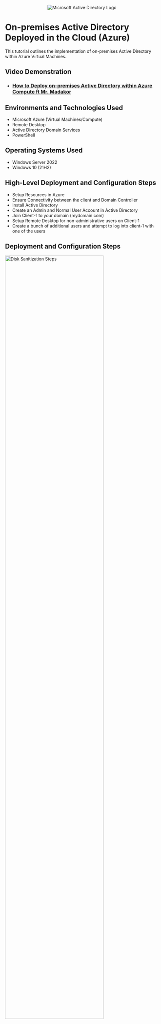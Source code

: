 <p align="center">
<img src="https://i.imgur.com/pU5A58S.png" alt="Microsoft Active Directory Logo"/>
</p>

<h1>On-premises Active Directory Deployed in the Cloud (Azure)</h1>
This tutorial outlines the implementation of on-premises Active Directory within Azure Virtual Machines.<br />


<h2>Video Demonstration</h2>

- ### [How to Deploy on-premises Active Directory within Azure Compute ft Mr. Madakor](https://firebasestorage.googleapis.com/v0/b/coursecareers-prod.appspot.com/o/courses%2Fit-course%2FFINAL_DRAFT_Creating%20the%20Environment%20in%20Azure.mp4?alt=media&token=e103e35b-68bf-4ad6-bfb8-bba721b52d14)

<h2>Environments and Technologies Used</h2>

- Microsoft Azure (Virtual Machines/Compute)
- Remote Desktop
- Active Directory Domain Services
- PowerShell

<h2>Operating Systems Used </h2>

- Windows Server 2022
- Windows 10 (21H2)

<h2>High-Level Deployment and Configuration Steps</h2>

- Setup Resources in Azure
- Ensure Connectivity between the client and Domain Controller
- Install Active Directory
- Create an Admin and Normal User Account in Active Directory
- Join Client-1 to your domain (mydomain.com)
- Setup Remote Desktop for non-administrative users on Client-1
- Create a bunch of additional users and attempt to log into client-1 with one of the users

<h2>Deployment and Configuration Steps</h2>

<p>
<img src="https://i.imgur.com/DJmEXEB.png" height="80%" width="80%" alt="Disk Sanitization Steps"/>
</p>

<h2>Azure Active Directory Setup</h2>

- Setup Resources in Azure
  - Create the Domain Controller VM (Windows Server 2022) named “DC-1”
    - Take note of the Resource Group and Virtual Network (Vnet) that get created at this time
  - Set Domain Controller’s NIC Private IP address to be static
  - Create the Client VM (Windows 10) named “Client-1”. Use the same Resource Group and Vnet       that was created in Step 1.a
  - Ensure that both VMs are in the same Vnet (you can check the topology with Network Watcher

- Ensure Connectivity between the client and Domain Controller
  - Login to Client-1 with Remote Desktop and ping DC-1’s private IP address with ping -t <ip     address> (perpetual ping)
  - Login to the Domain Controller and enable ICMPv4 in on the local windows Firewall
    Check back at Client-1 to see the ping succeed

- Install Active Directory
  - Login to DC-1 and install Active Directory Domain Services
  - Promote as a DC: Setup a new forest as mydomain.com (can be anything, just remember what       it is)
  - Restart and then log back into DC-1 as user: mydomain.com\labuser

- Create an Admin and Normal User Account in AD
  - In Active Directory Users and Computers (ADUC), create an Organizational Unit (OU) called     “_EMPLOYEES”
  - Create a new OU named “_ADMINS”
  - Create a new employee named “Jane Doe” (same password) with the username of “jane_admin”
  - Add jane_admin to the “Domain Admins” Security Group
  - Log out/close the Remote Desktop connection to DC-1 and log back in a                         “mydomain.com\jane_admin"
  - User jane_admin as your admin account from now on

- Join Client-1 to your domain (mydomain.com)
  - From the Azure Portal, set Client-1’s DNS settings to the DC’s Private IP address
  - From the Azure Portal, restart Client-1
  - Login to Client-1 (Remote Desktop) as the original local admin (labuser) and join it to       the domain (computer will restart)
  - Login to the Domain Controller (Remote Desktop) and verify Client-1 shows up in Active         Directory Users and Computers (ADUC) inside the “Computers” container on the root of the       domain
  - Create a new OU named “_CLIENTS” and drag Client-1 into there
  
- Setup Remote Desktop for non-administrative users on Client-1
  - Log into Client-1 as mydomain.com\jane_admin and open system properties
  - Click “Remote Desktop”
  - Allow “domain users” access to remote desktop
  - You can now log into Client-1 as a normal, non-administrative user now
  - Normally you’d want to do this with Group Policy that allows you to change MANY systems at     once (maybe a future lab)

- Create a bunch of additional users and attempt to log into client-1 with one of the users
  - Login to DC-1 as jane_admin
  - Open PowerShell_ise as an administrator
  - Create a new File and paste the contents of the script into it                                 (https://github.com/Sdaramola08/NameGenerator_Script/blob/main/Generate-Names-Create-Users.ps1)
  - Run the script and observe the accounts being created
  - When finished, open ADUC and observe the accounts in the appropriate OU
    attempt to log into Client-1 with one of the accounts (take note of the password in the       script)

<br />
